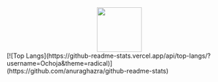 <div id="header" align="center">
  <img src="https://media.giphy.com/media/M9gbBd9nbDrOTu1Mqx/giphy.gif" width="100"/>
</div>
[![Top Langs](https://github-readme-stats.vercel.app/api/top-langs/?username=Ochoja&theme=radical)](https://github.com/anuraghazra/github-readme-stats)

<!---
Ochoja/Ochoja is a ✨ special ✨ repository because its `README.md` (this file) appears on your GitHub profile.
You can click the Preview link to take a look at your changes.
--->
